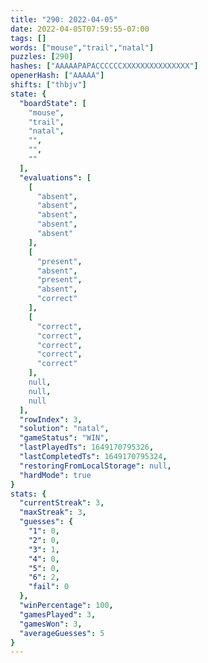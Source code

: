 ```yaml
---
title: "290: 2022-04-05"
date: 2022-04-05T07:59:55-07:00
tags: []
words: ["mouse","trail","natal"]
puzzles: [290]
hashes: ["AAAAAPAPACCCCCCXXXXXXXXXXXXXXX"]
openerHash: ["AAAAA"]
shifts: ["thbjv"]
state: {
  "boardState": [
    "mouse",
    "trail",
    "natal",
    "",
    "",
    ""
  ],
  "evaluations": [
    [
      "absent",
      "absent",
      "absent",
      "absent",
      "absent"
    ],
    [
      "present",
      "absent",
      "present",
      "absent",
      "correct"
    ],
    [
      "correct",
      "correct",
      "correct",
      "correct",
      "correct"
    ],
    null,
    null,
    null
  ],
  "rowIndex": 3,
  "solution": "natal",
  "gameStatus": "WIN",
  "lastPlayedTs": 1649170795326,
  "lastCompletedTs": 1649170795324,
  "restoringFromLocalStorage": null,
  "hardMode": true
}
stats: {
  "currentStreak": 3,
  "maxStreak": 3,
  "guesses": {
    "1": 0,
    "2": 0,
    "3": 1,
    "4": 0,
    "5": 0,
    "6": 2,
    "fail": 0
  },
  "winPercentage": 100,
  "gamesPlayed": 3,
  "gamesWon": 3,
  "averageGuesses": 5
}
---
```


<!-- more -->
